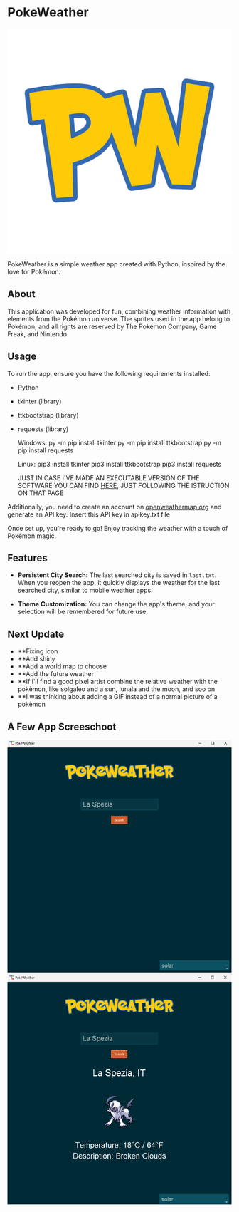 # PokeWeather

![PokeWeather Logo](https://github.com/Luke133yt/pokeweather/blob/main/logo%20pokeweather.png)

PokeWeather is a simple weather app created with Python, inspired by the love for Pokémon.

## About

This application was developed for fun, combining weather information with elements from the Pokémon universe.
The sprites used in the app belong to Pokémon, and all rights are reserved by The Pokémon Company, Game Freak, and Nintendo.

## Usage

To run the app, ensure you have the following requirements installed:
- Python
- tkinter (library)
- ttkbootstrap (library)
- requests (library)

  Windows:
  py -m pip install tkinter
  py -m pip install ttkbootstrap
  py -m pip install requests

  Linux:
  pip3 install tkinter
  pip3 install ttkbootstrap
  pip3 install requests

  JUST IN CASE I'VE MADE AN EXECUTABLE VERSION OF THE SOFTWARE YOU CAN FIND [HERE](https://github.com/Luke133yt/pokeweather/releases/tag/1.0), JUST FOLLOWING THE ISTRUCTION ON THAT PAGE

Additionally, you need to create an account on [openweathermap.org](https://openweathermap.org/) and generate an API key.
Insert this API key in apikey.txt file

Once set up, you're ready to go! Enjoy tracking the weather with a touch of Pokémon magic.

## Features

- **Persistent City Search:** The last searched city is saved in `last.txt`. When you reopen the app, it quickly displays the weather for the last searched city, similar to mobile weather apps.
  
- **Theme Customization:** You can change the app's theme, and your selection will be remembered for future use.


## Next Update

- **Fixing icon
- **Add shiny
- **Add a world map to choose
- **Add the future weather
- **If i'll find a good pixel artist combine the relative weather with the pokèmon, like solgaleo and a sun, lunala and the moon, and soo on
- **I was thinking about adding a GIF instead of a normal picture of a pokèmon


## A Few App Screeschoot

![Screenshoot 1](https://github.com/Luke133yt/pokeweather/blob/main/screenshoot/screenshoot_1.png)
![Screenshoot 2](https://github.com/Luke133yt/pokeweather/blob/main/screenshoot/screenshoot_2.png)
